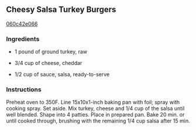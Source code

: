 ## Cheesy Salsa Turkey Burgers

[060c42e066](http://www.kraftrecipes.com/recipes/cheesy-salsa-turkey-burgers-75417.aspx)

### Ingredients

 - 1 pound of ground turkey, raw

 - 3/4 cup of cheese, cheddar

 - 1/2 cup of sauce, salsa, ready-to-serve

### Instructions

Preheat oven to 350F. Line 15x10x1-inch baking pan with foil; spray with cooking spray. Set aside. Mix turkey, cheese and 1/4 cup of the salsa until well blended. Shape into 4 patties. Place in prepared pan. Bake 20 min. or until cooked through, brushing with the remaining 1/4 cup salsa after 15 min.
